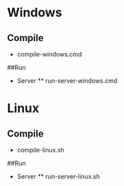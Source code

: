 # Windows

## Compile
* compile-windows.cmd

##Run
* Server
** run-server-windows.cmd

# Linux

## Compile
* compile-linux.sh

##Run
* Server
** run-server-linux.sh
